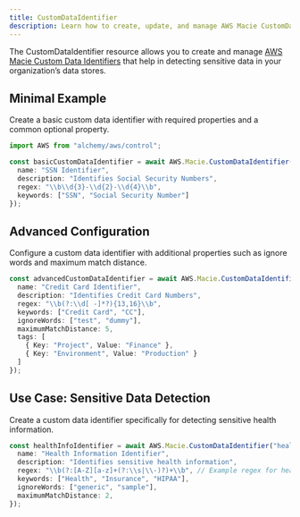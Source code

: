 ```yaml
---
title: CustomDataIdentifier
description: Learn how to create, update, and manage AWS Macie CustomDataIdentifiers using Alchemy Cloud Control.
---
```



The CustomDataIdentifier resource allows you to create and manage [AWS Macie Custom Data Identifiers](https://docs.aws.amazon.com/macie/latest/userguide/) that help in detecting sensitive data in your organization’s data stores.

## Minimal Example

Create a basic custom data identifier with required properties and a common optional property.

```ts
import AWS from "alchemy/aws/control";

const basicCustomDataIdentifier = await AWS.Macie.CustomDataIdentifier("basicIdentifier", {
  name: "SSN Identifier",
  description: "Identifies Social Security Numbers",
  regex: "\\b\\d{3}-\\d{2}-\\d{4}\\b",
  keywords: ["SSN", "Social Security Number"]
});
```

## Advanced Configuration

Configure a custom data identifier with additional properties such as ignore words and maximum match distance.

```ts
const advancedCustomDataIdentifier = await AWS.Macie.CustomDataIdentifier("advancedIdentifier", {
  name: "Credit Card Identifier",
  description: "Identifies Credit Card Numbers",
  regex: "\\b(?:\\d[ -]*?){13,16}\\b",
  keywords: ["Credit Card", "CC"],
  ignoreWords: ["test", "dummy"],
  maximumMatchDistance: 5,
  tags: [
    { Key: "Project", Value: "Finance" },
    { Key: "Environment", Value: "Production" }
  ]
});
```

## Use Case: Sensitive Data Detection

Create a custom data identifier specifically for detecting sensitive health information.

```ts
const healthInfoIdentifier = await AWS.Macie.CustomDataIdentifier("healthInfoIdentifier", {
  name: "Health Information Identifier",
  description: "Identifies sensitive health information",
  regex: "\\b(?:[A-Z][a-z]+(?:\\s|\\-)?)+\\b", // Example regex for health terms
  keywords: ["Health", "Insurance", "HIPAA"],
  ignoreWords: ["generic", "sample"],
  maximumMatchDistance: 2,
});
```
